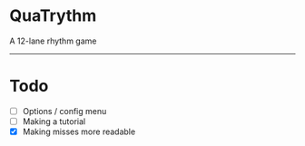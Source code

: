 # QuaTrythm
A 12-lane rhythm game

---
# Todo
- [ ] Options / config menu
- [ ] Making a tutorial
- [x] Making misses more readable